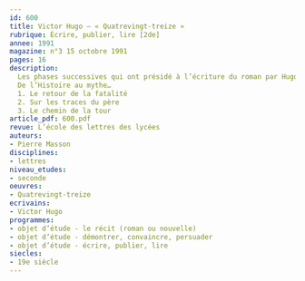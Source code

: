 ```yaml
---
id: 600
title: Victor Hugo – « Quatrevingt-treize » 
rubrique: Écrire, publier, lire [2de]
annee: 1991
magazine: n°3 15 octobre 1991
pages: 16
description: 
  Les phases successives qui ont présidé à l’écriture du roman par Hugo… Jusqu’en 1870, il prépare ce volet d’une trilogie politique dans l’esprit d’un roman à thèse. L’année 1871 va modifier ses repères – il s’écarte de l’apologie, prévue initialement, du massacre de 1793…
  De l’Histoire au mythe…
  1. Le retour de la fatalité
  2. Sur les traces du père
  3. Le chemin de la tour
article_pdf: 600.pdf
revue: L’école des lettres des lycées
auteurs:
- Pierre Masson
disciplines:
- lettres
niveau_etudes:
- seconde
oeuvres:
- Quatrevingt-treize
ecrivains:
- Victor Hugo
programmes:
- objet d’étude - le récit (roman ou nouvelle)
- objet d’étude - démontrer, convaincre, persuader
- objet d’étude - écrire, publier, lire
siecles:
- 19e siècle
---
```

